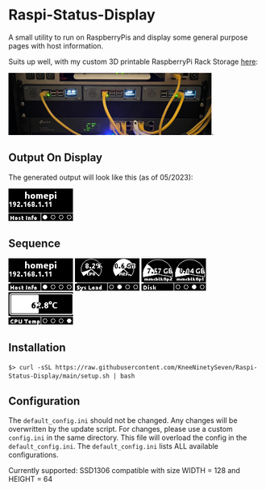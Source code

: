 # Raspi-Status-Display

A small utility to run on RaspberryPis and display some general purpose pages with host information. 

Suits up well, with my custom 3D printable RaspberryPi Rack Storage [here](https://www.printables.com/de/model/352578-triple-raspberrypi-rack-mount):

[<img src="doc/rackmount_photo.webp" width=80% />](https://www.printables.com/de/model/352578-triple-raspberrypi-rack-mount). 


## Output On Display
The generated output will look like this (as of 05/2023):

![](doc/pages/pages.gif) 

## Sequence
![](doc/pages/Host_Info.png) 
![](doc/pages/Sys_Load.png) 
![](doc/pages/Disk.png) 
![](doc/pages/CPU_Temp.png)

## Installation 
`$> curl -sSL https://raw.githubusercontent.com/KneeNinetySeven/Raspi-Status-Display/main/setup.sh | bash`

## Configuration
The `default_config.ini` should not be changed. Any changes will be overwritten by the update script. 
For changes, please use a custom `config.ini` in the same directory. This file will overload the config in the `default_config.ini`. 
The `default_config.ini` lists ALL available configurations. 

Currently supported: SSD1306 compatible with size
WIDTH = 128 
and
HEIGHT = 64
